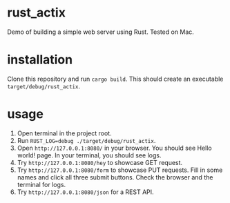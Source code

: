 # rust_actix
Demo of building a simple web server using Rust. Tested on Mac.

# installation
Clone this repository and run `cargo build`. This should create an executable `target/debug/rust_actix`. 

# usage
1. Open terminal in the project root.
1. Run `RUST_LOG=debug ./target/debug/rust_actix`.
1. Open `http://127.0.0.1:8080/` in your browser. You should see Hello world! page. In your terminal, you should see logs.
1. Try `http://127.0.0.1:8080/hey` to showcase GET request.
1. Try `http://127.0.0.1:8080/form` to showcase PUT requests. Fill in some names and click all three submit buttons. Check the browser and the terminal for logs.
1. Try `http://127.0.0.1:8080/json` for a REST API.
